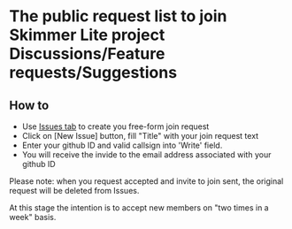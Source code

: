 # The public request list to join Skimmer Lite project Discussions/Feature requests/Suggestions

## How to
- Use <a href=https://github.com/SkimmerDev/AddMe/issues>Issues tab</a> to create you free-form join request  
- Click on [New Issue] button, fill "Title" with your join request text
- Enter your github ID and valid callsign into 'Write' field.
- You will receive the invide to the email address associated with your github ID


Please note: when you request accepted and invite to join sent, the original request will be deleted from Issues.

At this stage the intention is to accept new members on "two times in a week" basis.
